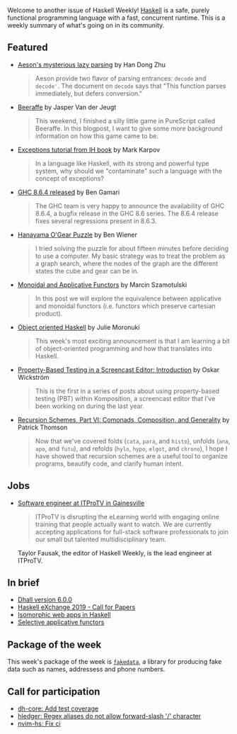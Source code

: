 Welcome to another issue of Haskell Weekly!
[Haskell](https://www.haskell.org) is a safe, purely functional programming language with a fast, concurrent runtime.
This is a weekly summary of what's going on in its community.

## Featured

-   [Aeson's mysterious lazy parsing](https://winterland.me/2019/03/05/aeson's-mysterious-lazy-parsing/) by Han Dong Zhu

    > Aeson provide two flavor of parsing entrances: `decode` and `decode'`. The document on `decode` says that "This function parses immediately, but defers conversion."

-   [Beeraffe](https://jaspervdj.be/posts/2019-02-27-beeraffe.html) by Jasper Van der Jeugt

    > This weekend, I finished a silly little game in PureScript called Beeraffe. In this blogpost, I want to give some more background information on how this game came to be.

-   [Exceptions tutorial from IH book](https://markkarpov.com/tutorial/exceptions.html) by Mark Karpov

    > In a language like Haskell, with its strong and powerful type system, why should we "contaminate" such a language with the concept of exceptions?

-   [GHC 8.6.4 released](https://ghc.haskell.org/trac/ghc/blog/ghc-8.6.4-released) by Ben Gamari

    > The GHC team is very happy to announce the availability of GHC 8.6.4, a bugfix release in the GHC 8.6 series. The 8.6.4 release fixes several regressions present in 8.6.3.

-   [Hanayama O'Gear Puzzle](https://blog.benwiener.com/programming/2019/02/23/ogear-puzzle.html) by Ben Wiener

    > I tried solving the puzzle for about fifteen minutes before deciding to use a computer. My basic strategy was to treat the problem as a graph search, where the nodes of the graph are the different states the cube and gear can be in.

-   [Monoidal and Applicative Functors](https://coot.me/posts/monoidal-functors.html) by Marcin Szamotulski

    > In this post we will explore the equivalence between applicative and monoidal functors (i.e. functors which preserve cartesian product).

-   [Object oriented Haskell](https://typeclasses.com/news/2019-03-learning-oo) by Julie Moronuki

    > This week's most exciting announcement is that I am learning a bit of object-oriented programming and how that translates into Haskell.

-   [Property-Based Testing in a Screencast Editor: Introduction](https://wickstrom.tech/programming/2019/03/02/property-based-testing-in-a-screencast-editor-introduction.html) by Oskar Wickström

    > This is the first in a series of posts about using property-based testing (PBT) within Komposition, a screencast editor that I've been working on during the last year.

-   [Recursion Schemes, Part VI: Comonads, Composition, and Generality](https://blog.sumtypeofway.com/recursion-schemes-part-6-comonads-composition-and-generality/) by Patrick Thomson

    > Now that we've covered folds (`cata`, `para`, and `histo`), unfolds (`ana`, `apo`, and `futu`), and refolds (`hylo`, `hypo`, `elgot`, and `chrono`), I hope I have showed that recursion schemes are a useful tool to organize programs, beautify code, and clarify human intent.

## Jobs

-   [Software engineer at ITProTV in Gainesville](https://www.linkedin.com/jobs/view/1104480045/)

    > ITProTV is disrupting the eLearning world with engaging online training that people actually want to watch. We are currently accepting applications for full-stack software professionals to join our small but talented multidisciplinary team.

    Taylor Fausak, the editor of Haskell Weekly, is the lead engineer at ITProTV.

## In brief

-   [Dhall version 6.0.0](https://github.com/dhall-lang/dhall-lang/releases/tag/v6.0.0)
-   [Haskell eXchange 2019 - Call for Papers](https://docs.google.com/forms/d/e/1FAIpQLSeJgeTqAdYLBlRcO9PDzI3yrR22CqzhInHpelnqWzOrs5Wg9A/viewform)
-   [Isomorphic web apps in Haskell](https://juliendehos.gitlab.io/lillefp-2019-isomorphic/)
-   [Selective applicative functors](https://github.com/snowleopard/selective/tree/04a6ed3a38d36d09d402fb59956fdb08aa193c5e)

## Package of the week

This week's package of the week is [`fakedata`](https://hackage.haskell.org/package/fakedata-0.1.0.0),
a library for producing fake data such as names, addressess and phone numbers.

## Call for participation

-   [dh-core: Add test coverage](https://github.com/DataHaskell/dh-core/issues/46)
-   [hledger: Regex aliases do not allow forward-slash '/' character](https://github.com/simonmichael/hledger/issues/982)
-   [nvim-hs: Fix ci](https://github.com/neovimhaskell/nvim-hs/issues/78)
